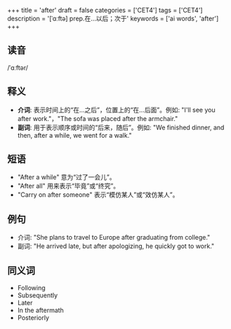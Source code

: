 +++
title = 'after'
draft = false
categories = ['CET4']
tags = ['CET4']
description = '[ˈɑːftə] prep.在…以后；次于'
keywords = ['ai words', 'after']
+++

## 读音
/ˈɑːftər/

## 释义
- **介词**: 表示时间上的“在…之后”，位置上的“在…后面”。例如: "I'll see you after work."，"The sofa was placed after the armchair."
- **副词**: 用于表示顺序或时间的“后来，随后”。例如: "We finished dinner, and then, after a while, we went for a walk."

## 短语
- "After a while" 意为“过了一会儿”。
- "After all" 用来表示“毕竟”或“终究”。
- "Carry on after someone" 表示“模仿某人”或“效仿某人”。

## 例句
- 介词: "She plans to travel to Europe after graduating from college."
- 副词: "He arrived late, but after apologizing, he quickly got to work."

## 同义词
- Following
- Subsequently
- Later
- In the aftermath
- Posteriorly
